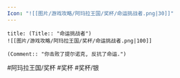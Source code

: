 ```yaml
---
Icon: "![[图片/游戏攻略/阿玛拉王国/奖杯/命运挑战者.png|30]]"
---
```

```ad-common-silver-trophy
title: (Title:: "命运挑战者")
![[图片/游戏攻略/阿玛拉王国/奖杯/命运挑战者.png|100]]

(Comment:: "你击败了提尔诺克, 反抗了命运.")
```

#阿玛拉王国/奖杯 #奖杯 #奖杯/银
